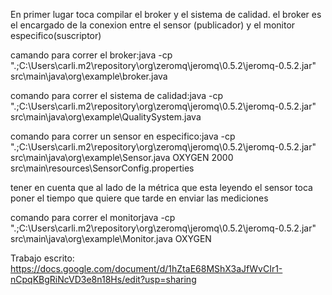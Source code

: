 En primer lugar toca compilar el broker y el sistema de calidad. el broker es el encargado de la conexion entre el sensor (publicador) y el monitor especifico(suscriptor)

camando para correr el broker:java -cp ".;C:\Users\carli\.m2\repository\org\zeromq\jeromq\0.5.2\jeromq-0.5.2.jar" src\main\java\org\example\broker.java

comando para correr el sistema de calidad:java -cp ".;C:\Users\carli\.m2\repository\org\zeromq\jeromq\0.5.2\jeromq-0.5.2.jar" src\main\java\org\example\QualitySystem.java

comando para correr un sensor en especifico:java -cp ".;C:\Users\carli\.m2\repository\org\zeromq\jeromq\0.5.2\jeromq-0.5.2.jar" src\main\java\org\example\Sensor.java OXYGEN 2000 src\main\resources\SensorConfig.properties

tener en cuenta que al lado de la métrica que esta leyendo el sensor toca poner el tiempo que quiere que tarde en enviar las mediciones

comando para correr el monitorjava -cp ".;C:\Users\carli\.m2\repository\org\zeromq\jeromq\0.5.2\jeromq-0.5.2.jar" src\main\java\org\example\Monitor.java OXYGEN

Trabajo escrito: https://docs.google.com/document/d/1hZtaE68MShX3aJfWvCIr1-nCpqKBgRiNcVD3e8n18Hs/edit?usp=sharing

